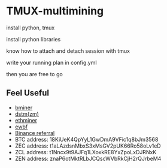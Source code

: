 # TMUX-multimining

install python, tmux

install python libraries

know how to attach and detach session with tmux

write your running plan in config.yml

then you are free to go





## Feel Useful
- [bminer](https://www.bminer.me/)
- [dstm(zm)](https://bitcointalk.org/index.php?topic=2021765.0)
- [ethminer](https://github.com/ethereum-mining/ethminer)
- [ewbf](https://bitcointalk.org/index.php?topic=1707546.0)
- [Binance referral](www.binance.com/?ref=21157928)
- BTC address: 18KiUeK4QpYyL1GwDmA9VFic1q8bJm3568
- ZEC address: t1aLAzdsnMbxS3xMsGV2pUK66Ro58oLv1eD
- ZCL address: t1Nncx9t9AJFq1LXoxkRE8YxZpoLxDJRNxK
- ZEN address: znaP6otMktRLbJCQscWVbRkCjH2rQJrbeM4
